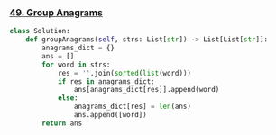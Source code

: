 ### [49. Group Anagrams](https://leetcode.com/problems/group-anagrams)

```python
class Solution:
    def groupAnagrams(self, strs: List[str]) -> List[List[str]]:
        anagrams_dict = {}
        ans = []
        for word in strs:
            res = ''.join(sorted(list(word)))
            if res in anagrams_dict:
                ans[anagrams_dict[res]].append(word)
            else:
                anagrams_dict[res] = len(ans)
                ans.append([word])
        return ans
                
```

